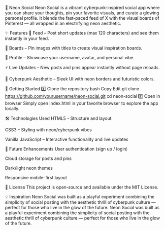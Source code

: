 🌌 Neon Social
Neon Social is a vibrant cyberpunk-inspired social app where you can share your thoughts, pin your favorite visuals, and curate a glowing personal profile. It blends the fast-paced feed of X with the visual boards of Pinterest — all wrapped in an electrifying neon aesthetic.

✨ Features
📝 Feed – Post short updates (max 120 characters) and see them instantly in your feed.

📌 Boards – Pin images with titles to create visual inspiration boards.

👤 Profile – Showcase your username, avatar, and personal vibe.

⚡ Live Updates – New posts and pins appear instantly without page reloads.

🎨 Cyberpunk Aesthetic – Sleek UI with neon borders and futuristic colors.

🚀 Getting Started
1️⃣ Clone the repository
bash
Copy
Edit
git clone https://github.com/yourusername/neon-social.git
cd neon-social
2️⃣ Open in browser
Simply open index.html in your favorite browser to explore the app locally.

🛠 Technologies Used
HTML5 – Structure and layout

CSS3 – Styling with neon/cyberpunk vibes

Vanilla JavaScript – Interactive functionality and live updates

📌 Future Enhancements
User authentication (sign up / login)

Cloud storage for posts and pins

Dark/light neon themes

Responsive mobile-first layout

📄 License
This project is open-source and available under the MIT License.

💡 Inspiration
Neon Social was built as a playful experiment combining the simplicity of social posting with the aesthetic thrill of cyberpunk culture — perfect for those who live in the glow of the future.
Neon Social was built as a playful experiment combining the simplicity of social posting with the aesthetic thrill of cyberpunk culture — perfect for those who live in the glow of the future.

